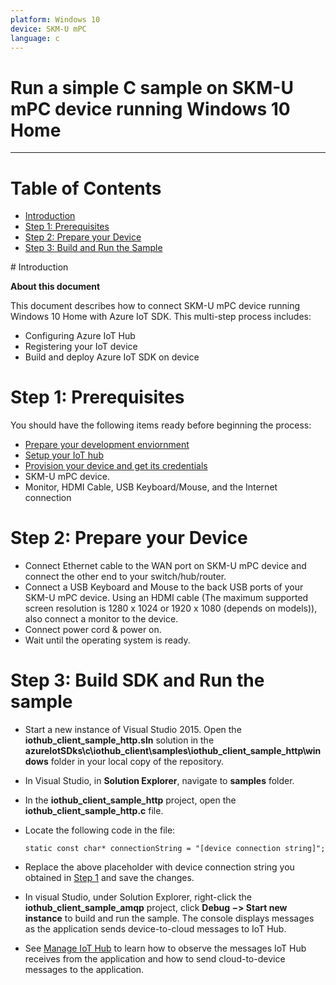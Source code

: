 ```yaml
---
platform: Windows 10
device: SKM-U mPC
language: c
---
```


Run a simple C sample on SKM-U mPC device running Windows 10 Home
===
---

# Table of Contents

-   [Introduction](#Introduction)
-   [Step 1: Prerequisites](#Prerequisites)
-   [Step 2: Prepare your Device](#PrepareDevice)
-   [Step 3: Build and Run the Sample](#Build)

<a name="Introduction"/>
# Introduction

**About this document**

This document describes how to connect SKM-U mPC device running Windows 10 Home with Azure IoT SDK. This multi-step process includes:
-   Configuring Azure IoT Hub
-   Registering your IoT device
-   Build and deploy Azure IoT SDK on device

<a name="Prerequisites"></a>
# Step 1: Prerequisites

You should have the following items ready before beginning the process:

-   [Prepare your development enviornment][setup-devbox-windows]
-   [Setup your IoT hub][lnk-setup-iot-hub]
-   [Provision your device and get its credentials][lnk-manage-iot-hub]
-   SKM-U mPC device.
-   Monitor, HDMI Cable, USB Keyboard/Mouse, and the Internet connection   

<a name="PrepareDevice"></a>
# Step 2: Prepare your Device

-   Connect Ethernet cable to the WAN port on SKM-U mPC device and connect the other end to your switch/hub/router.
-   Connect a USB Keyboard and Mouse to the back USB ports of your SKM-U mPC device. Using an HDMI cable (The maximum supported screen resolution is 1280 x 1024 or 1920 x 1080 (depends on models)), also connect a monitor to the device.
-   Connect power cord & power on.
-   Wait until the operating system is ready.


<a name="Build"></a>
# Step 3: Build SDK and Run the sample

-   Start a new instance of Visual Studio 2015. Open the **iothub_client_sample_http.sln** solution in the  **azureIotSDks\c\iothub_client\samples\iothub_client_sample_http\windows** folder in your local copy of the repository.

-   In Visual Studio, in **Solution Explorer**, navigate to **samples** folder.

-   In the **iothub_client_sample_http** project, open the **iothub_client_sample_http.c** file.

-   Locate the following code in the file:

        static const char* connectionString = "[device connection string]";

-   Replace the above placeholder with device connection string you obtained in [Step 1](#Step-1:-Prerequisites) and save the changes.

-   In visual Studio, under Solution Explorer, right-click the **iothub_client_sample_amqp** project, click **Debug −> Start new instance** to build and run the sample. The console displays messages as the application sends device-to-cloud messages to IoT Hub.

-   See [Manage IoT Hub][lnk-manage-iot-hub] to learn how to observe the messages IoT Hub receives from the application and how to send cloud-to-device messages to the application.

[setup-devbox-windows]: https://github.com/Azure/azure-iot-sdks/blob/master/c/doc/devbox_setup.md
[lnk-setup-iot-hub]: ../../setup_iothub.md
[lnk-manage-iot-hub]: ../../manage_iot_hub.md
